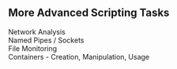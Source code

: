 ## More Advanced Scripting Tasks

Network Analysis <br>
Named Pipes / Sockets <br>
File Monitoring <br>
Containers - Creation, Manipulation, Usage <br>
